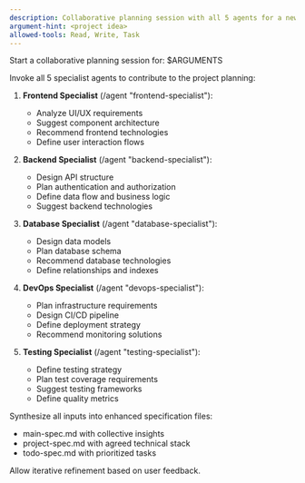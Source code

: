 ```yaml
---
description: Collaborative planning session with all 5 agents for a new project
argument-hint: <project idea>
allowed-tools: Read, Write, Task
---
```


Start a collaborative planning session for: $ARGUMENTS

Invoke all 5 specialist agents to contribute to the project planning:

1. **Frontend Specialist** (/agent "frontend-specialist"):
   - Analyze UI/UX requirements
   - Suggest component architecture
   - Recommend frontend technologies
   - Define user interaction flows

2. **Backend Specialist** (/agent "backend-specialist"):
   - Design API structure
   - Plan authentication and authorization
   - Define data flow and business logic
   - Suggest backend technologies

3. **Database Specialist** (/agent "database-specialist"):
   - Design data models
   - Plan database schema
   - Recommend database technologies
   - Define relationships and indexes

4. **DevOps Specialist** (/agent "devops-specialist"):
   - Plan infrastructure requirements
   - Design CI/CD pipeline
   - Define deployment strategy
   - Recommend monitoring solutions

5. **Testing Specialist** (/agent "testing-specialist"):
   - Define testing strategy
   - Plan test coverage requirements
   - Suggest testing frameworks
   - Define quality metrics

Synthesize all inputs into enhanced specification files:
- main-spec.md with collective insights
- project-spec.md with agreed technical stack
- todo-spec.md with prioritized tasks

Allow iterative refinement based on user feedback.